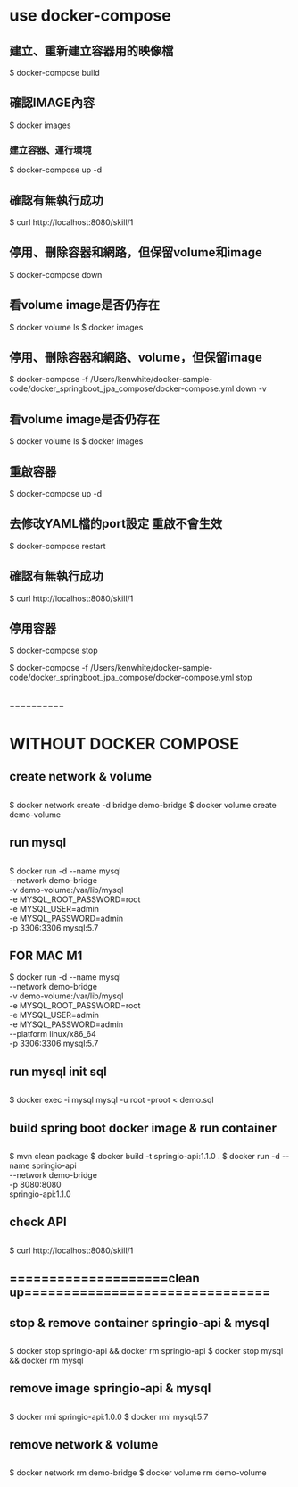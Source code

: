 
# use docker-compose
## 建立、重新建立容器用的映像檔
$ docker-compose build

## 確認IMAGE內容
$ docker images

### 建立容器、運行環境
$ docker-compose up -d
## 確認有無執行成功
$ curl http://localhost:8080/skill/1
## 停用、刪除容器和網路，但保留volume和image
$ docker-compose down
## 看volume image是否仍存在
$ docker volume ls
$ docker images
## 停用、刪除容器和網路、volume，但保留image
$ docker-compose -f /Users/kenwhite/docker-sample-code/docker_springboot_jpa_compose/docker-compose.yml down -v
## 看volume image是否仍存在
$ docker volume ls
$ docker images

## 重啟容器
$ docker-compose up -d
## 去修改YAML檔的port設定 重啟不會生效
$ docker-compose restart

## 確認有無執行成功
$ curl http://localhost:8080/skill/1
## 停用容器
$ docker-compose stop

$ docker-compose -f /Users/kenwhite/docker-sample-code/docker_springboot_jpa_compose/docker-compose.yml stop

## ----------
# WITHOUT DOCKER COMPOSE
## create network & volume
##
$ docker network create -d bridge demo-bridge
$ docker volume create demo-volume


## run mysql
##
$ docker run -d --name mysql \
    --network demo-bridge \
    -v demo-volume:/var/lib/mysql \
    -e MYSQL_ROOT_PASSWORD=root \
    -e MYSQL_USER=admin \
    -e MYSQL_PASSWORD=admin \
    -p 3306:3306 mysql:5.7

## FOR MAC M1
$ docker run -d --name mysql \
    --network demo-bridge \
    -v demo-volume:/var/lib/mysql \
    -e MYSQL_ROOT_PASSWORD=root \
    -e MYSQL_USER=admin \
    -e MYSQL_PASSWORD=admin \
    --platform linux/x86_64 \
    -p 3306:3306 mysql:5.7

## run mysql init sql
##
$ docker exec -i mysql mysql -u root -proot < demo.sql

## build spring boot docker image & run container
##
$ mvn clean package
$ docker build -t springio-api:1.1.0 .
$ docker run -d --name springio-api \
    --network demo-bridge \
    -p 8080:8080 \
    springio-api:1.1.0

## check API
##
$ curl http://localhost:8080/skill/1

## ====================clean up===============================
## stop & remove container springio-api & mysql
##
$ docker stop springio-api && docker rm springio-api
$ docker stop mysql && docker rm mysql

## remove image springio-api & mysql
##
$ docker rmi springio-api:1.0.0
$ docker rmi mysql:5.7

## remove network & volume
##
$ docker network rm demo-bridge
$ docker volume rm demo-volume

